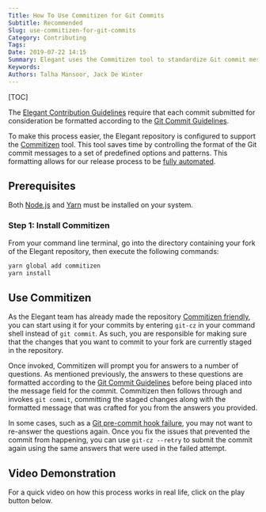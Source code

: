 ```yaml
---
Title: How To Use Commitizen for Git Commits
Subtitle: Recommended
Slug: use-commitizen-for-git-commits
Category: Contributing
Tags:
Date: 2019-07-22 14:15
Summary: Elegant uses the Commitizen tool to standardize Git commit messages across the project.
Keywords:
Authors: Talha Mansoor, Jack De Winter
---
```


[TOC]

The [Elegant Contribution Guidelines]({filename}./contributing-to-the-project.md) require that
each commit submitted for consideration be formatted according to the
[Git Commit Guidelines]({filename}./git-commit-guidelines.md).

To make this process easier, the Elegant repository is configured to support the
[Commitizen](https://github.com/commitizen/cz-cli) tool. This tool saves time by controlling
the format of the Git commit messages to a set of predefined options and patterns. This
formatting allows for our release process to be
[fully automated]({filename}./automated-release.md).

## Prerequisites

Both [Node.js](https://nodejs.org/en/download/) and [Yarn](https://yarnpkg.com/en/docs/install)
must be installed on your system.

### Step 1: Install Commitizen

From your command line terminal, go into the directory containing your fork of the Elegant
repository, then execute the following commands:

```bash
yarn global add commitizen
yarn install
```

## Use Commitizen

As the Elegant team has already made the repository
[Commitizen friendly](https://github.com/commitizen/cz-cli#making-your-repo-commitizen-friendly),
you can start using it for your commits by entering `git-cz` in your command shell instead
of `git commit`. As such, you are responsible for making sure that the changes that you
want to commit to your fork are currently staged in the repository.

Once invoked, Commitizen will prompt you for answers to a number of questions. As mentioned
previously, the answers to these questions are formatted according to the
[Git Commit Guidelines]({filename}./git-commit-guidelines.md)
before being placed into the message field for the commit. Commitizen then follows through and
invokes `git commit`, committing the staged changes along with the formatted message that was
crafted for you from the answers you provided.

In some cases, such as a [Git pre-commit hook failure]({filename}./pre-commit.md), you may
not want to re-answer the questions again. Once you fix the issues that prevented the
commit from happening, you can use `git-cz --retry` to submit the commit again using the same
answers that were used in the failed attempt.

## Video Demonstration

For a quick video on how this process works in real life, click on the play button below.

<script id="asciicast-258540" src="https://asciinema.org/a/258540.js" async></script>
